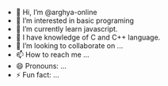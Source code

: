 - 👋 Hi, I’m @arghya-online
- 👀 I’m interested in basic programing 
- 🌱 I’m currently learn javascript.
- 🌱 I have knowledge of C and C++ language.
- 💞️ I’m looking to collaborate on ...
- 📫 How to reach me ...
- 😄 Pronouns: ...
- ⚡ Fun fact: ...

<!---
arghya-online/arghya-online is a ✨ special ✨ repository because its `README.md` (this file) appears on your GitHub profile.
You can click the Preview link to take a look at your changes.
--->
